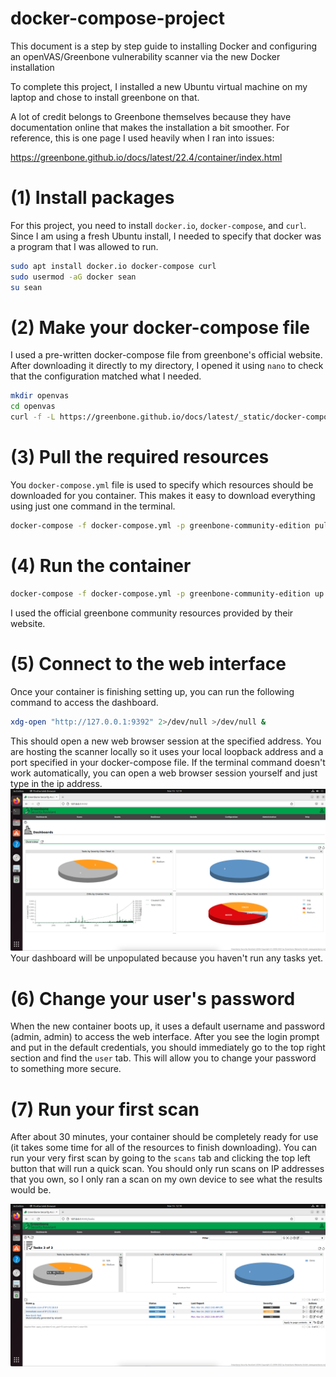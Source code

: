 # docker-compose-project
This document is a step by step guide to installing Docker and configuring an openVAS/Greenbone vulnerability scanner via the new Docker installation

To complete this project, I installed a new Ubuntu virtual machine on my laptop and chose to install greenbone on that.

A lot of credit belongs to Greenbone themselves because they have documentation online that makes the installation a bit smoother. For reference, this is one page I used heavily when I ran into issues:

https://greenbone.github.io/docs/latest/22.4/container/index.html


# (1) Install packages
For this project, you need to install `docker.io`, `docker-compose`, and `curl`. Since I am using a fresh Ubuntu install, I needed to specify that docker was a program that I was allowed to run. 
```zsh
sudo apt install docker.io docker-compose curl
sudo usermod -aG docker sean
su sean
```
# (2) Make your docker-compose file
I used a pre-written docker-compose file from greenbone's official website. After downloading it directly to my directory, I opened it using `nano` to check that the configuration matched what I needed.
```zsh
mkdir openvas
cd openvas
curl -f -L https://greenbone.github.io/docs/latest/_static/docker-compose-22.4.yml -o docker-compose.yml
```
# (3) Pull the required resources
You `docker-compose.yml` file is used to specify which resources should be downloaded for you container. This makes it easy to download everything using just one command in the terminal.
```zsh
docker-compose -f docker-compose.yml -p greenbone-community-edition pull
```
# (4) Run the container
```zsh
docker-compose -f docker-compose.yml -p greenbone-community-edition up -d
```
I used the official greenbone community resources provided by their website.
# (5) Connect to the web interface
Once your container is finishing setting up, you can run the following command to access the dashboard.
```zsh
xdg-open "http://127.0.0.1:9392" 2>/dev/null >/dev/null &
```
This should open a new web browser session at the specified address. You are hosting the scanner locally so it uses your local loopback address and a port specified in your docker-compose file. If the terminal command doesn't work automatically, you can open a web browser session yourself and just type in the ip address.
![dashboard](images/dashboard.png)
Your dashboard will be unpopulated because you haven't run any tasks yet.

# (6) Change your user's password
When the new container boots up, it uses a default username and password (admin, admin) to access the web interface. After you see the login prompt and put in the default credentials, you should immediately go to the top right section and find the `user` tab. This will allow you to change your password to something more secure.

# (7) Run your first scan

After about 30 minutes, your container should be completely ready for use (it takes some time for all of the resources to finish downloading). You can run your very first scan by going to the `scans` tab and clicking the top left button that will run a quick scan. You should only run scans on IP addresses that you own, so I only ran a scan on my own device to see what the results would be. 

![tasks](images/scans.png)